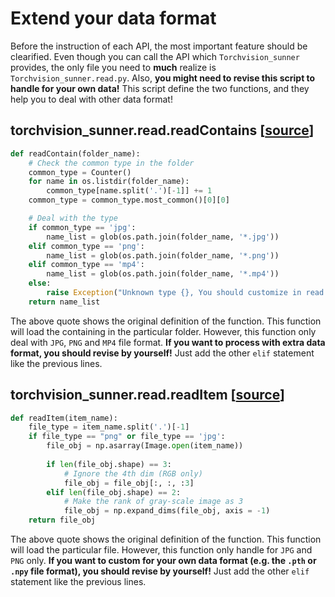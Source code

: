 # Extend your data format

Before the instruction of each API, the most important feature should be clearified. Even though you can call the API which ``Torchvision_sunner`` provides, the only file you need to **much** realize is ``Torchvision_sunner.read.py``. Also, **you might need to revise this script to handle for your own data!** This script define the two functions, and they help you to deal with other data format!

## torchvision_sunner.read.readContains [[source](https://github.com/SunnerLi/Torchvision_sunner2/blob/master/torchvision_sunner/read.py#L14)]

```python
def readContain(folder_name):
    # Check the common type in the folder
    common_type = Counter()
    for name in os.listdir(folder_name):
        common_type[name.split('.')[-1]] += 1
    common_type = common_type.most_common()[0][0]

    # Deal with the type
    if common_type == 'jpg':
        name_list = glob(os.path.join(folder_name, '*.jpg'))
    elif common_type == 'png':
        name_list = glob(os.path.join(folder_name, '*.png'))
    elif common_type == 'mp4':
        name_list = glob(os.path.join(folder_name, '*.mp4'))
    else:
        raise Exception("Unknown type {}, You should customize in read.py".format(common_type))
    return name_list

```
The above quote shows the original definition of the function. This function will load the containing in the particular folder. However, this function only deal with ``JPG``, ``PNG`` and ``MP4`` file format. **If you want to process with extra data format, you should revise by yourself!** Just add the other ``elif`` statement like the previous lines.

## torchvision_sunner.read.readItem [[source](https://github.com/SunnerLi/Torchvision_sunner2/blob/master/torchvision_sunner/read.py#L42)]

```python
def readItem(item_name):
    file_type = item_name.split('.')[-1]
    if file_type == "png" or file_type == 'jpg':
        file_obj = np.asarray(Image.open(item_name))
        
        if len(file_obj.shape) == 3:
            # Ignore the 4th dim (RGB only)
            file_obj = file_obj[:, :, :3]
        elif len(file_obj.shape) == 2:
            # Make the rank of gray-scale image as 3
            file_obj = np.expand_dims(file_obj, axis = -1)
    return file_obj
``` 
The above quote shows the original definition of the function. This function will load the particular file. However, this function only handle for ``JPG`` and ``PNG`` only. **If you want to custom for your own data format (e.g. the ``.pth`` or ``.npy`` file format), you should revise by yourself!** Just add the other ``elif`` statement like the previous lines.
